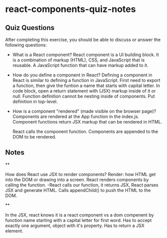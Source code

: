 # react-components-quiz-notes

## Quiz Questions

After completing this exercise, you should be able to discuss or answer the following questions:

- What is a React component?
  React component is a UI building block. It is a combination of markup (HTML), CSS, and JavaScript that is reusable.
  A JavaScript function that can have markup added to it.

- How do you define a component in React?
  Defining a component in React is similar to defining a function in JavaScript.
  First need to export a function, then give the funtion a name that starts with capital letter.
  In code block, open a return statement with (JSX) markup inside of it or null.
  Function definition cannot be nesting inside of components. Put definition in top-level.

- How is a component "rendered" (made visible on the browser page)?
  Components are rendered at the App function in the index.js.
  Component functions return JSX markup that can be rendered in HTML.

  React calls the component function.
  Components are appended to the DOM to be rendered.

## Notes

\*\*

How does React use JSX to render components?
Render: how HTML get into the DOM or drawing into a screen.
React renders components by calling the function.
-React calls our function, it returns JSX, React parses JSX and generate HTML. Calls appendChild() to push the HTML to the DOM.

\*\*

In the JSX, react knows it is a react component vs a dom compenent by function name starting with a capital letter for first word.
Has to accept exactly one argument, object with it's property.
Has to return a JSX element.
